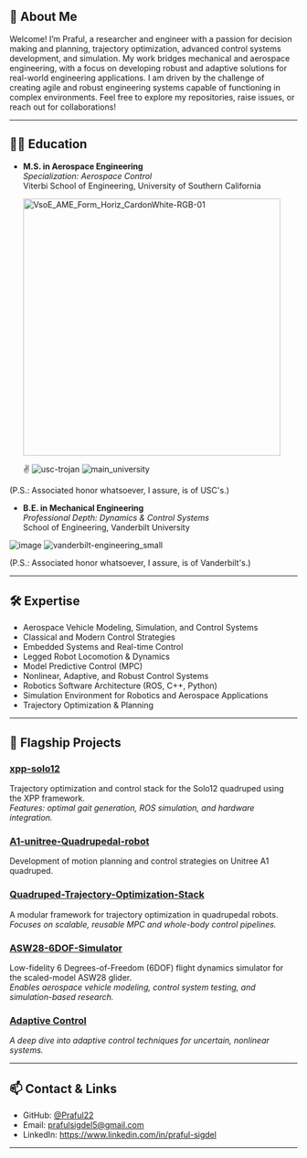 ## 📝 About Me


Welcome! I’m Praful, a researcher and engineer with a passion for decision making and planning, trajectory optimization, advanced control systems development, and simulation. My work bridges mechanical and aerospace engineering, with a focus on developing robust and adaptive solutions for real-world engineering applications. I am driven by the challenge of creating agile and robust engineering systems capable of functioning in complex environments. Feel free to explore my repositories, raise issues, or reach out for collaborations!

---

## 👨‍🎓 Education

- **M.S. in Aerospace Engineering**  \
  *Specialization: Aerospace Control* \
  Viterbi School of Engineering, University of Southern California
  
  <img src="https://github.com/user-attachments/assets/1d68f7ee-2e79-4ae8-abbb-22569cf8362f" alt="VsoE_AME_Form_Horiz_CardonWhite-RGB-01" width="450"/>
  
  ✌️ ![usc-trojan](https://github.com/user-attachments/assets/4879f345-9b35-4959-b1c5-9638b997997e)
![main_university](https://github.com/user-attachments/assets/45349e58-32ec-45bf-b466-3d6fc769b48c)

(P.S.: Associated honor whatsoever, I assure, is of USC's.)

- **B.E. in Mechanical Engineering** \
  *Professional Depth: Dynamics & Control Systems*\
  School of Engineering, Vanderbilt University 
  
 ![image](https://github.com/user-attachments/assets/578e5083-9482-4387-aee1-8f81d6903b11)
![vanderbilt-engineering_small](https://github.com/user-attachments/assets/48177b79-4718-4d14-93b9-9cddb3817a0b)

(P.S.: Associated honor whatsoever, I assure, is of Vanderbilt's.)
  


---

## 🛠️ Expertise

- Aerospace Vehicle Modeling, Simulation, and Control Systems
- Classical and Modern Control Strategies
- Embedded Systems and Real-time Control
- Legged Robot Locomotion & Dynamics
- Model Predictive Control (MPC)
- Nonlinear, Adaptive, and Robust Control Systems
- Robotics Software Architecture (ROS, C++, Python)
- Simulation Environment for Robotics and Aerospace Applications
- Trajectory Optimization & Planning

---

## 🚀 Flagship Projects

### [xpp-solo12](https://github.com/Praful22/xpp-solo12)
Trajectory optimization and control stack for the Solo12 quadruped using the XPP framework.  
*Features: optimal gait generation, ROS simulation, and hardware integration.*

### [A1-unitree-Quadrupedal-robot](https://github.com/Praful22/A1-unitree-Quadrupedal-robot)
Development of motion planning and control strategies on Unitree A1 quadruped.


### [Quadruped-Trajectory-Optimization-Stack](https://github.com/Praful22/Quadruped-Trajectory-Optimization-Stack)
A modular framework for trajectory optimization in quadrupedal robots.  
*Focuses on scalable, reusable MPC and whole-body control pipelines.*

### [ASW28-6DOF-Simulator](https://github.com/Praful22/ASW28-6DOF-Simulator)
Low-fidelity 6 Degrees-of-Freedom (6DOF) flight dynamics simulator for the scaled-model ASW28 glider.  
*Enables aerospace vehicle modeling, control system testing, and simulation-based research.*

### [Adaptive Control](https://github.com/Praful22/AdaptiveControl)
*A deep dive into adaptive control techniques for uncertain, nonlinear systems.*  

---

## 📫 Contact & Links

- GitHub: [@Praful22](https://github.com/Praful22)
- Email: prafulsigdel5@gmail.com
- LinkedIn: https://www.linkedin.com/in/praful-sigdel 
---


